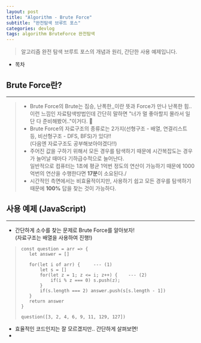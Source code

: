```yaml
---
layout: post
title: "Algorithm - Brute Force"
subtitle: "완전탐색 브루트 포스"
categories: devlog
tags: algorithm BruteForce 완전탐색
---
```


> 알고리즘 완전 탐색 브루트 포스의 개념과 원리, 간단한 사용 예제입니다.

<!---more--->

- 목차

## Brute Force란?

---

> - Brute Force의 Brute는 짐승, 난폭한,,이란 뜻과 Force가 만나 난폭한 힘.. 이런 느낌인 자료탐색방법인데 간단히 말하면 "너가 멀 좋아할지 몰라서 일단 다 준비해봤어.."이거다. 🤪
> - Brute Force의 자료구조의 종류로는 2가지(선형구조 - 배열, 연결리스트 등, 비선형구조 - DFS, BFS)가 있다!! <br>(다음엔 자료구조도 공부해보아야겠다!!)
> - 주어진 값을 구하기 위해서 모든 경우를 탐색하기 때문에 시간복잡도는 경우가 늘어날 때마다 기하급수적으로 늘어난다. <br> 일반적으로 컴퓨터는 1초에 평균 1억번 정도의 연산이 가능하기 때문에 1000억번의 연산을 수행한다면 <b>17분</b>이 소요된다./
> - 시간적인 측면에서는 비효율적이지만, 사용하기 쉽고 모든 경우를 탐색하기 때문에 <b>100%</b> 답을 찾는 것이 가능하다.

## 사용 예제 (JavaScript)

---

- 간단하게 소수를 찾는 문제로 Brute Force를 알아보자! <br> (자료구조는 배열을 사용하여 진행!)

> ```
> const question = arr => {
>    let answer = []
>
>    for(let i of arr) {     --- (1)
>        let s = []
>        for(let z = 1; z <= i; z++) {    --- (2)
>            if(i % z === 0) s.push(z);
>        }
>        if(s.length === 2) answer.push(s[s.length - 1])
>    }
>    return answer
> }
>
> question([3, 2, 4, 6, 9, 11, 129, 127])
> ```

- 효율적인 코드인지는 잘 모르겠지만.. 간단하게 살펴보면!
-
